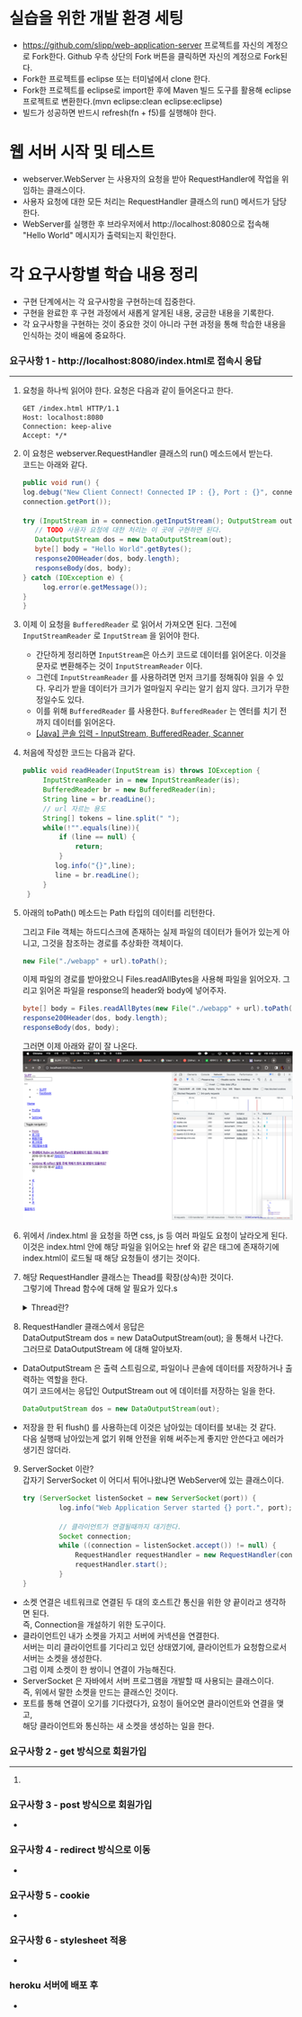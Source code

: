 # 실습을 위한 개발 환경 세팅
* https://github.com/slipp/web-application-server 프로젝트를 자신의 계정으로 Fork한다. Github 우측 상단의 Fork 버튼을 클릭하면 자신의 계정으로 Fork된다.
* Fork한 프로젝트를 eclipse 또는 터미널에서 clone 한다.
* Fork한 프로젝트를 eclipse로 import한 후에 Maven 빌드 도구를 활용해 eclipse 프로젝트로 변환한다.(mvn eclipse:clean eclipse:eclipse)
* 빌드가 성공하면 반드시 refresh(fn + f5)를 실행해야 한다.

# 웹 서버 시작 및 테스트
* webserver.WebServer 는 사용자의 요청을 받아 RequestHandler에 작업을 위임하는 클래스이다.
* 사용자 요청에 대한 모든 처리는 RequestHandler 클래스의 run() 메서드가 담당한다.
* WebServer를 실행한 후 브라우저에서 http://localhost:8080으로 접속해 "Hello World" 메시지가 출력되는지 확인한다.

# 각 요구사항별 학습 내용 정리
* 구현 단계에서는 각 요구사항을 구현하는데 집중한다. 
* 구현을 완료한 후 구현 과정에서 새롭게 알게된 내용, 궁금한 내용을 기록한다.
* 각 요구사항을 구현하는 것이 중요한 것이 아니라 구현 과정을 통해 학습한 내용을 인식하는 것이 배움에 중요하다. 

### 요구사항 1 - http://localhost:8080/index.html로 접속시 응답

---
1. 요청을 하나씩 읽어야 한다. 요청은 다음과 같이 들어온다고 한다.
   
     ``` http request
    GET /index.html HTTP/1.1
    Host: localhost:8080
    Connection: keep-alive
    Accept: */*
    ```
2. 이 요청은 webserver.RequestHandler 클래스의 run() 메소드에서 받는다.  
코드는 아래와 같다.
   ```java
   public void run() {
   log.debug("New Client Connect! Connected IP : {}, Port : {}", connection.getInetAddress(),
   connection.getPort());
   
   try (InputStream in = connection.getInputStream(); OutputStream out = connection.getOutputStream()) {
      // TODO 사용자 요청에 대한 처리는 이 곳에 구현하면 된다.
      DataOutputStream dos = new DataOutputStream(out);
      byte[] body = "Hello World".getBytes();
      response200Header(dos, body.length);
      responseBody(dos, body);
   } catch (IOException e) {
        log.error(e.getMessage());
   }
   }
   ```
   
3. 이제 이 요청을 `BufferedReader` 로 읽어서 가져오면 된다. 그전에 `InputStreamReader` 로 `InputStream` 을 읽어야 한다.  
   * 간단하게 정리하면 `InputStream`은 아스키 코드로 데이터를 읽어온다. 이것을 문자로 변환해주는 것이  `InputStreamReader` 이다.  
   * 그런데 `InputStreamReader` 를 사용하려면 먼저 크기를 정해줘야 읽을 수 있다. 우리가 받을 데이터가 크기가 얼마일지 우리는 알기 쉽지 않다. 크기가 무한정일수도 있다.   
   * 이를 위해 `BufferedReader` 를 사용한다. `BufferedReader` 는 엔터를 치기 전까지 데이터를 읽어온다.  
   * [[Java] 콘솔 입력 - InputStream, BufferedReader, Scanner](https://makemethink.tistory.com/170)
   
4. 처음에 작성한 코드는 다음과 같다.
   ```java
   public void readHeader(InputStream is) throws IOException {
        InputStreamReader in = new InputStreamReader(is);
        BufferedReader br = new BufferedReader(in);
        String line = br.readLine();
        // url 자르는 용도
        String[] tokens = line.split(" ");
        while(!"".equals(line)){
            if (line == null) {
                return;
            }
           log.info("{}",line);
           line = br.readLine();
        }
    }
   ```
5. 아래의 toPath() 메소드는 Path 타입의 데이터를 리턴한다.

   그리고 File 객체는 하드디스크에 존재하는 실제 파일의 데이터가 들어가 있는게 아니고, 
   그것을 참조하는 경로를 추상화한 객체이다.

   ```java
   new File("./webapp" + url).toPath();
   ```
   이제 파일의 경로를 받아왔으니 Files.readAllBytes을 사용해 파일을 읽어오자.
   그리고 읽어온 파일을 response의 header와 body에 넣어주자.
   ```java
   byte[] body = Files.readAllBytes(new File("./webapp" + url).toPath());
   response200Header(dos, body.length);
   responseBody(dos, body);
   ```
   그러면 이제 아래와 같이 잘 나온다.
  ![img.png](content/img.png)
6. 위에서 /index.html 을 요청을 하면 css, js 등 여러 파일도 요청이 날라오게 된다.  
   이것은 index.html 안에 해당 파일을 읽어오는 href 와 같은 태그에 존재하기에  
   index.html이 로드될 때 해당 요청들이 생기는 것이다.
   
7. 해당 RequestHandler 클래스는 Thead를 확장(상속)한 것이다.  
   그렇기에 Thread 함수에 대해 알 필요가 있다.s
   <details>
     <summary>Thread란?</summary>
     <div markdown="1">
      
     * 하나의 프로세스 내부에서 독립적으로 실행되는 하나의 작업단위
     * JVM에 의해 하나의 프로세스가 발생하고 main() 안의 실행들이 하나의 쓰레이다.
     * main() 이외의 또 다른 쓰레드를 만들려면 Thread 함수를 상속하거나 Runnable 인터페이스를 구현해야한다.
     * start() 메소드를 호출하면 run() 메소드에 설정된 스레드가  Runnable 상태로 진입한다.
   
     </div>
   </details>
8. RequestHandler 클래스에서 응답은  
   DataOutputStream dos = new DataOutputStream(out); 을 통해서 나간다.  
   그러므로 DataOutputStream 에 대해 알아보자.
* DataOutputStream 은 출력 스트림으로, 파일이나 콘솔에 데이터를 저장하거나 출력하는 역할을 한다.  
   여기 코드에서는 응답인 OutputStream out 에 데이터를 저장하는 일을 한다.  
   ```java
   DataOutputStream dos = new DataOutputStream(out);
   ```
* 저장을 한 뒤 flush() 를 사용하는데 이것은 남아있는 데이터를 보내는 것 같다.  
   다음 실행때 남아있는게 없기 위해 안전을 위해 써주는게 좋지만 안쓴다고 에러가 생기진 않더라.
9. ServerSocket 이란?  
   갑자기 ServerSocket 이 어디서 튀어나왔냐면 WebServer에 있는 클래스이다.  
   ```java
   try (ServerSocket listenSocket = new ServerSocket(port)) {
            log.info("Web Application Server started {} port.", port);

            // 클라이언트가 연결될때까지 대기한다.
            Socket connection;
            while ((connection = listenSocket.accept()) != null) {
                RequestHandler requestHandler = new RequestHandler(connection);
                requestHandler.start();
            }
   }
   ```
* 소켓 연결은 네트워크로 연결된 두 대의 호스트간 통신을 위한 양 끝이라고 생각하면 된다.  
   즉, Connection을 개설하기 위한 도구이다.
* 클라이언트인 내가 소켓을 가지고 서버에 커넥션을 연결한다.  
   서버는 미리 클라이언트를 기다리고 있던 상태였기에, 클라이언트가 요청함으로서 서버는 소켓을 생성한다.  
   그럼 이제 소켓이 한 쌍이니 연결이 가능해진다.
* ServerSocket 은 자바에서 서버 프로그램을 개발할 때 사용되는 클래스이다.  
   즉, 위에서 말한 소켓을 만드는 클래스인 것이다.  
* 포트를 통해 연결이 오기를 기다렸다가, 요청이 들어오면 클라이언트와 연결을 맺고,  
   해당 클라이언트와 통신하는 새 소켓을 생성하는 일을 한다.
   
         

### 요구사항 2 - get 방식으로 회원가입

---

1. 

### 요구사항 3 - post 방식으로 회원가입
* 

### 요구사항 4 - redirect 방식으로 이동
* 

### 요구사항 5 - cookie
* 

### 요구사항 6 - stylesheet 적용
* 

### heroku 서버에 배포 후
* 